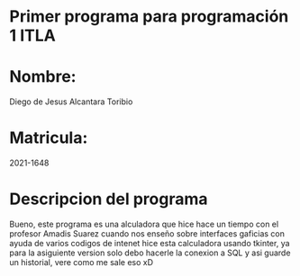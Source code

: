 # Primer programa para programación 1 ITLA
# Nombre: 
Diego de Jesus Alcantara Toribio 
# Matricula:
2021-1648

# Descripcion del programa


Bueno, este programa es una alculadora que hice hace un tiempo con el profesor Amadis Suarez cuando nos enseño sobre interfaces gaficias 
con ayuda de varios codigos de intenet hice esta calculadora usando tkinter, ya para la asiguiente version solo debo hacerle la conexion 
a SQL y asi guarde un historial, vere como me sale eso xD
